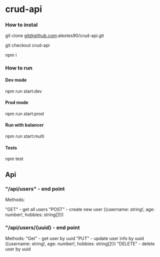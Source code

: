 # crud-api

### How to instal

git clone git@github.com:alextes90/crud-api.git

git checkout crud-api

npm i

### How to run

#### Dev mode

npm run start:dev

#### Prod mode

npm run start:prod

#### Run with balancer

npm run start:multi

#### Tests

npm test

## Api

### "/api/users" - end point

Methods:

"GET" - get all users
"POST" - create new user
({username: string!, age: number!, hobbies: string[]!})

### "/api/users/{uuid} - end point

Methods:
"Get" - get user by uuid
"PUT" - update user info by uuid
({username: string!, age: number!, hobbies: string[]!})
"DELETE" - delete user by uuid
